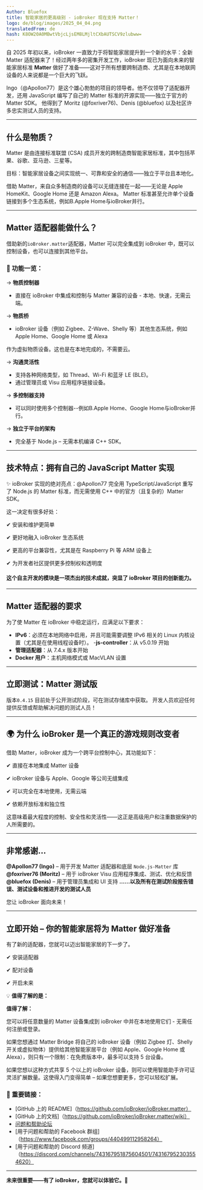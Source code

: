 ```yaml
---
Author: Bluefox
title: 智能家居的更高级别 - ioBroker 现在支持 Matter！
logo: de/blog/images/2025_04_04.png
translatedFrom: de
hash: K8OW20A0MBwtVbjcLjsEM8LMjltCXbAUTSCV9zlubww=
---
```

自 2025 年初以来，ioBroker 一直致力于将智能家居提升到一个新的水平：全新 Matter 适配器来了！经过两年多的密集开发工作，ioBroker 现已为面向未来的智能家居标准 **Matter** 做好了准备——这对于所有想要跨制造商、尤其是在本地联网设备的人来说都是一个巨大的飞跃。

Ingo（@Apollon77）是这个雄心勃勃的项目的领导者。他不仅领导了适配器开发，还用 JavaScript 编写了自己的 Matter 标准的开源实现——独立于官方的 Matter SDK。
他得到了 Moritz (@foxriver76)、Denis (@bluefox) 以及社区许多忠实测试人员的支持。

---

## 什么是物质？
Matter 是由连接标准联盟 (CSA) 成员开发的跨制造商智能家居标准，其中包括苹果、谷歌、亚马逊、三星等。

目标：智能家居设备之间实现统一、可靠和安全的通信——独立于平台且本地化。

借助 Matter，来自众多制造商的设备可以无缝连接在一起——无论是 Apple HomeKit、Google Home 还是 Amazon Alexa。 Matter 标准甚至允许单个设备链接到多个生态系统，例如B.Apple Home与ioBroker并行。

---

## Matter 适配器能做什么？
借助新的`ioBroker.matter`适配器，Matter 可以完全集成到 ioBroker 中，既可以控制设备，也可以连接到其他平台。

### 🔧 功能一览：
→ **物质控制器**

 - 直接在 ioBroker 中集成和控制与 Matter 兼容的设备 - 本地、快速，无需云端。

→ **物质桥**

- ioBroker 设备（例如 Zigbee、Z-Wave、Shelly 等）其他生态系统，例如 Apple Home、Google Home 或 Alexa

作为虚拟物质设备。这也是在本地完成的，不需要云。

→ **沟通灵活性**

- 支持各种网络类型，如 Thread、Wi-Fi 和蓝牙 LE (BLE)。
- 通过管理员或 Visu 应用程序链接设备。

→ **多控制器支持**

- 可以同时使用多个控制器--例如B.Apple Home、Google Home与ioBroker并行。

→ **独立于平台的架构**

- 完全基于 Node.js – 无需本机编译 C++ SDK。

---

## 技术特点：拥有自己的 JavaScript Matter 实现
✨ ioBroker 实现的绝对亮点：@Apollon77 完全用 TypeScript/JavaScript 重写了 Node.js 的 Matter 标准，而无需使用 C++ 中的官方（且复杂的）Matter SDK。

这一决定有很多好处：

✔ 安装和维护更简单

✔ 更好地融入 ioBroker 生态系统

✔ 更高的平台兼容性，尤其是在 Raspberry Pi 等 ARM 设备上

✔ 为开发者社区提供更多控制权和透明度

#### 这个自主开发的模块是一项杰出的技术成就，突显了 ioBroker 项目的创新能力。
---

## Matter 适配器的要求
为了使 Matter 在 ioBroker 中稳定运行，应满足以下要求：

- **IPv6**：必须在本地网络中启用，并且可能需要调整 IPv6 相关的 Linux 内核设置（尤其是在使用线程设备时）。
-**js-controller**：从 v5.0.19 开始
- **管理适配器**：从 7.4.x 版本开始
- **Docker 用户**：主机网络模式或 MacVLAN 设置

---

## 立即测试：Matter 测试版
版本`0.4.15` 目前处于公开测试阶段，可在测试存储库中获取。
开发人员欢迎任何提供反馈或帮助解决问题的测试人员！

---

## 🌍 为什么 ioBroker 是一个真正的游戏规则改变者
借助 Matter，ioBroker 成为一个跨平台控制中心，其功能如下：

✔ 直接在本地集成 Matter 设备

✔ ioBroker 设备与 Apple、Google 等公司无缝集成

✔ 可以完全在本地使用，无需云端

✔ 依赖开放标准和独立性

这意味着最大程度的控制、安全性和灵活性——这正是高级用户和注重数据保护的人所需要的。

---

## 非常感谢…
**@Apollon77 (Ingo)** – 用于开发 Matter 适配器和底层 `Node.js-Matter` 库 **@foxriver76 (Moritz)** – 用于 ioBroker Visu 应用程序集成、测试、优化和反馈 **@bluefox (Denis)** – 用于管理员集成和 UI 支持 **……以及所有在测试阶段报告错误、测试设备和推进开发的测试人员**

 您让 ioBroker 面向未来！

---

## 立即开始 – 你的智能家居将为 Matter 做好准备
有了新的适配器，您就可以迈出智能家居的下一步了。

✔ 安装适配器

✔ 配对设备

✔ 开启未来

💡 **值得了解的是：**

**值得了解：**

您可以将任意数量的 Matter 设备集成到 ioBroker 中并在本地使用它们 - 无需任何注册或登录。

如果您想通过 Matter Bridge 将自己的 ioBroker 设备（例如 Zigbee 灯、Shelly 开关或虚拟物体）提供给其他智能家居平台（例如 Apple、Google Home 或 Alexa），则只有一个限制：在免费版本中，最多可以支持 5 台设备。

如果您想以这种方式共享 5 个以上的 ioBroker 设备，则可以使用智能助手许可证灵活扩展数量。这使得入门变得简单 – 如果您想要更多，您可以轻松扩展。

### 📄 重要链接：
- [GitHub 上的 README]（https://github.com/ioBroker/ioBroker.matter）
- [GitHub 上的文档]（https://github.com/ioBroker/ioBroker.matter/wiki）
- [问题和帮助论坛](https://forum.iobroker.net/topic/79498/matter-beta-allgemeine-fragen-und-diskussionen)
- [用于问题和帮助的 Facebook 群组]（https://www.facebook.com/groups/440499112958264）
- [用于问题和帮助的 Discord 频道]（https://discord.com/channels/743167951875604501/743167952303554620）

---

**未来很重要——有了 ioBroker，您就可以体验它。**🚀